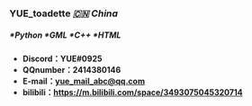 ### YUE_toadette  ***🇨🇳 China***

##### *Python *GML *C++ *HTML

- **Discord：YUE#0925**
- **QQnumber：2414380146**
- **E-mail：yue_mail_abc@qq.com**
- **bilibili：https://m.bilibili.com/space/3493075045320714**
